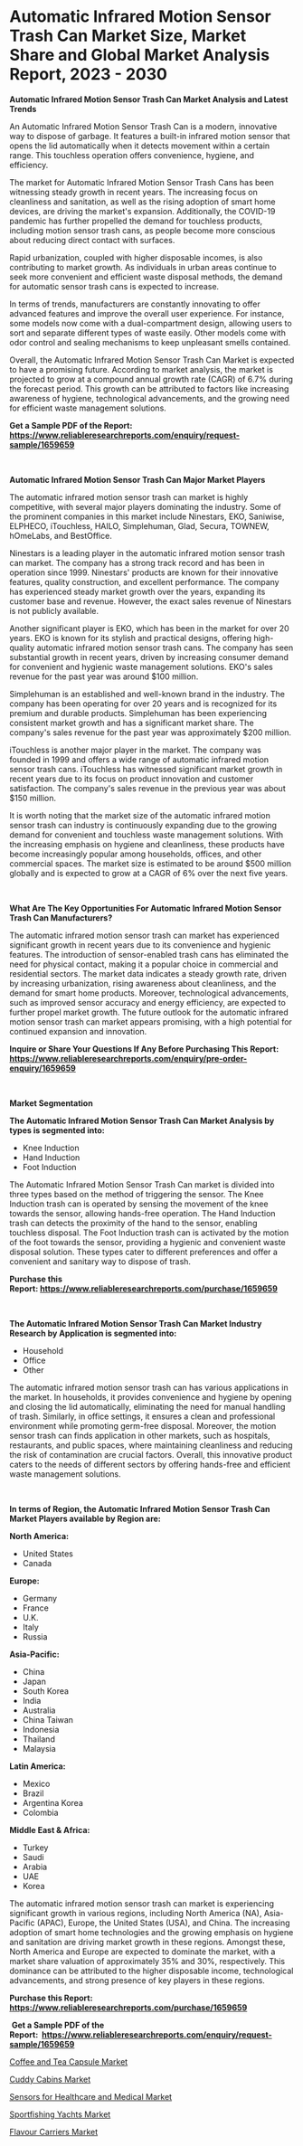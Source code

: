 <p><h1>Automatic Infrared Motion Sensor Trash Can Market Size, Market Share and Global Market Analysis Report, 2023 - 2030</h1></p><p><strong>Automatic Infrared Motion Sensor Trash Can Market Analysis and Latest Trends</strong></p>
<p><p>An Automatic Infrared Motion Sensor Trash Can is a modern, innovative way to dispose of garbage. It features a built-in infrared motion sensor that opens the lid automatically when it detects movement within a certain range. This touchless operation offers convenience, hygiene, and efficiency.</p><p>The market for Automatic Infrared Motion Sensor Trash Cans has been witnessing steady growth in recent years. The increasing focus on cleanliness and sanitation, as well as the rising adoption of smart home devices, are driving the market's expansion. Additionally, the COVID-19 pandemic has further propelled the demand for touchless products, including motion sensor trash cans, as people become more conscious about reducing direct contact with surfaces.</p><p>Rapid urbanization, coupled with higher disposable incomes, is also contributing to market growth. As individuals in urban areas continue to seek more convenient and efficient waste disposal methods, the demand for automatic sensor trash cans is expected to increase.</p><p>In terms of trends, manufacturers are constantly innovating to offer advanced features and improve the overall user experience. For instance, some models now come with a dual-compartment design, allowing users to sort and separate different types of waste easily. Other models come with odor control and sealing mechanisms to keep unpleasant smells contained.</p><p>Overall, the Automatic Infrared Motion Sensor Trash Can Market is expected to have a promising future. According to market analysis, the market is projected to grow at a compound annual growth rate (CAGR) of 6.7% during the forecast period. This growth can be attributed to factors like increasing awareness of hygiene, technological advancements, and the growing need for efficient waste management solutions.</p></p>
<p><strong>Get a Sample PDF of the Report:&nbsp; <a href="https://www.reliableresearchreports.com/enquiry/request-sample/1659659">https://www.reliableresearchreports.com/enquiry/request-sample/1659659</a></strong></p>
<p>&nbsp;</p>
<p><strong>Automatic Infrared Motion Sensor Trash Can Major Market Players</strong></p>
<p><p>The automatic infrared motion sensor trash can market is highly competitive, with several major players dominating the industry. Some of the prominent companies in this market include Ninestars, EKO, Saniwise, ELPHECO, iTouchless, HAILO, Simplehuman, Glad, Secura, TOWNEW, hOmeLabs, and BestOffice. </p><p>Ninestars is a leading player in the automatic infrared motion sensor trash can market. The company has a strong track record and has been in operation since 1999. Ninestars' products are known for their innovative features, quality construction, and excellent performance. The company has experienced steady market growth over the years, expanding its customer base and revenue. However, the exact sales revenue of Ninestars is not publicly available.</p><p>Another significant player is EKO, which has been in the market for over 20 years. EKO is known for its stylish and practical designs, offering high-quality automatic infrared motion sensor trash cans. The company has seen substantial growth in recent years, driven by increasing consumer demand for convenient and hygienic waste management solutions. EKO's sales revenue for the past year was around $100 million.</p><p>Simplehuman is an established and well-known brand in the industry. The company has been operating for over 20 years and is recognized for its premium and durable products. Simplehuman has been experiencing consistent market growth and has a significant market share. The company's sales revenue for the past year was approximately $200 million.</p><p>iTouchless is another major player in the market. The company was founded in 1999 and offers a wide range of automatic infrared motion sensor trash cans. iTouchless has witnessed significant market growth in recent years due to its focus on product innovation and customer satisfaction. The company's sales revenue in the previous year was about $150 million.</p><p>It is worth noting that the market size of the automatic infrared motion sensor trash can industry is continuously expanding due to the growing demand for convenient and touchless waste management solutions. With the increasing emphasis on hygiene and cleanliness, these products have become increasingly popular among households, offices, and other commercial spaces. The market size is estimated to be around $500 million globally and is expected to grow at a CAGR of 6% over the next five years.</p></p>
<p>&nbsp;</p>
<p><strong>What Are The Key Opportunities For Automatic Infrared Motion Sensor Trash Can Manufacturers?</strong></p>
<p><p>The automatic infrared motion sensor trash can market has experienced significant growth in recent years due to its convenience and hygienic features. The introduction of sensor-enabled trash cans has eliminated the need for physical contact, making it a popular choice in commercial and residential sectors. The market data indicates a steady growth rate, driven by increasing urbanization, rising awareness about cleanliness, and the demand for smart home products. Moreover, technological advancements, such as improved sensor accuracy and energy efficiency, are expected to further propel market growth. The future outlook for the automatic infrared motion sensor trash can market appears promising, with a high potential for continued expansion and innovation.</p></p>
<p><strong>Inquire or Share Your Questions If Any Before Purchasing This Report: <a href="https://www.reliableresearchreports.com/enquiry/pre-order-enquiry/1659659">https://www.reliableresearchreports.com/enquiry/pre-order-enquiry/1659659</a></strong></p>
<p>&nbsp;</p>
<p><strong>Market Segmentation</strong></p>
<p><strong>The Automatic Infrared Motion Sensor Trash Can Market Analysis by types is segmented into:</strong></p>
<p><ul><li>Knee Induction</li><li>Hand Induction</li><li>Foot Induction</li></ul></p>
<p><p>The Automatic Infrared Motion Sensor Trash Can market is divided into three types based on the method of triggering the sensor. The Knee Induction trash can is operated by sensing the movement of the knee towards the sensor, allowing hands-free operation. The Hand Induction trash can detects the proximity of the hand to the sensor, enabling touchless disposal. The Foot Induction trash can is activated by the motion of the foot towards the sensor, providing a hygienic and convenient waste disposal solution. These types cater to different preferences and offer a convenient and sanitary way to dispose of trash.</p></p>
<p><strong>Purchase this Report:&nbsp;<a href="https://www.reliableresearchreports.com/purchase/1659659">https://www.reliableresearchreports.com/purchase/1659659</a></strong></p>
<p>&nbsp;</p>
<p><strong>The Automatic Infrared Motion Sensor Trash Can Market Industry Research by Application is segmented into:</strong></p>
<p><ul><li>Household</li><li>Office</li><li>Other</li></ul></p>
<p><p>The automatic infrared motion sensor trash can has various applications in the market. In households, it provides convenience and hygiene by opening and closing the lid automatically, eliminating the need for manual handling of trash. Similarly, in office settings, it ensures a clean and professional environment while promoting germ-free disposal. Moreover, the motion sensor trash can finds application in other markets, such as hospitals, restaurants, and public spaces, where maintaining cleanliness and reducing the risk of contamination are crucial factors. Overall, this innovative product caters to the needs of different sectors by offering hands-free and efficient waste management solutions.</p></p>
<p>&nbsp;</p>
<p><strong>In terms of Region, the Automatic Infrared Motion Sensor Trash Can Market Players available by Region are:</strong></p>
<p>
    <p> <strong> North America: </strong>
        <ul>
            <li>United States</li>
            <li>Canada</li>
        </ul>
        </p> 
    <p> <strong> Europe: </strong>
        <ul>
            <li>Germany</li>
            <li>France</li>
            <li>U.K.</li>
            <li>Italy</li>
            <li>Russia</li>
        </ul>
        </p> 
    <p> <strong> Asia-Pacific: </strong>
        <ul>
            <li>China</li>
            <li>Japan</li>
            <li>South Korea</li>
            <li>India</li>
            <li>Australia</li>
            <li>China Taiwan</li>
            <li>Indonesia</li>
            <li>Thailand</li>
            <li>Malaysia</li>
        </ul>
        </p> 
    <p> <strong> Latin America: </strong>
        <ul>
            <li>Mexico</li>
            <li>Brazil</li>
            <li>Argentina Korea</li>
            <li>Colombia</li>
        </ul>
        </p> 
    <p> <strong> Middle East & Africa: </strong>
        <ul>
            <li>Turkey</li>
            <li>Saudi</li>
            <li>Arabia</li>
            <li>UAE</li>
            <li>Korea</li>
        </ul>
    </p>
    </p>
<p><p>The automatic infrared motion sensor trash can market is experiencing significant growth in various regions, including North America (NA), Asia-Pacific (APAC), Europe, the United States (USA), and China. The increasing adoption of smart home technologies and the growing emphasis on hygiene and sanitation are driving market growth in these regions. Amongst these, North America and Europe are expected to dominate the market, with a market share valuation of approximately 35% and 30%, respectively. This dominance can be attributed to the higher disposable income, technological advancements, and strong presence of key players in these regions.</p></p>
<p><strong>Purchase this Report: <a href="https://www.reliableresearchreports.com/purchase/1659659">https://www.reliableresearchreports.com/purchase/1659659</a></strong></p>
<p>&nbsp;<strong>Get a Sample PDF of the Report:&nbsp;&nbsp;<a href="https://www.reliableresearchreports.com/enquiry/request-sample/1659659">https://www.reliableresearchreports.com/enquiry/request-sample/1659659</a></strong></p>
<p><strong></strong></p>
<p><p><a href="https://www.linkedin.com/pulse/coffee-tea-capsule-market-research-report-unlocks-analysis/">Coffee and Tea Capsule Market</a></p><p><a href="https://medium.com/@christopherbennett19/cuddy-cabins-market-size-growth-forecast-2023-2030-32383e5f605b">Cuddy Cabins Market</a></p><p><a href="https://github.com/provorikovar/Market-Research-Report-List-1/blob/main/sensors-for-healthcare-and-medical-market.md">Sensors for Healthcare and Medical Market</a></p><p><a href="https://medium.com/@scottford2001/sportfishing-yachts-market-size-growth-forecast-2023-2030-4326510fd220">Sportfishing Yachts Market</a></p><p><a href="https://www.linkedin.com/pulse/flavour-carriers-market-size-share-amp-trends-analysis/">Flavour Carriers Market</a></p></p>